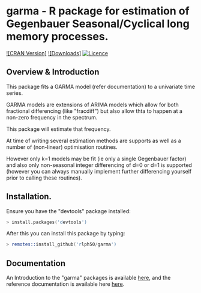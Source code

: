 # garma - R package for estimation of Gegenbauer Seasonal/Cyclical long memory processes.
[![CRAN Version]](https://img.shields.io/badge/cran/v/:garma)
[![Downloads]](/github/downloads/rlph50/garma/total)
[![Licence](https://img.shields.io/badge/licence-GPL--3-blue.svg)](https://www.gnu.org/licenses/gpl-3.0.en.html)

## Overview & Introduction
This package fits a GARMA model (refer documentation) to a univariate time series.

GARMA models are extensions of ARIMA models which allow for both fractional differencing (like "fracdiff") but also allow thta to happen at a non-zero frequency in the spectrum.

This package will estimate that frequency.

At time of writing several estimation methods are supports as well as a number of (non-linear) optimisation routines.

However only k=1 models may be fit (ie only a single Gegenbauer factor) and also only non-seasonal integer differencing of d=0 or d=1 is supported (however you can always manually implement further differencing yourself prior to calling these routines).

## Installation.
Ensure you have the "devtools" package installed:

```s
> install.packages('devtools')
```

After this you can install this package by typing:
```s
> remotes::install_github('rlph50/garma')
```

## Documentation
An Introduction to the "garma" packages is available [here](https://github.com/rlph50/garma/blob/master/inst/vignette_introduction.pdf), and the reference documentation is available here [here](https://github.com/rlph50/garma/blob/master/inst/garma_0.9.0.pdf).
